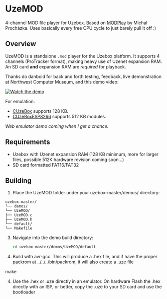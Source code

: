 # UzeMOD

4-channel MOD file player for Uzebox. Based on [MODPlay](https://github.com/prochazkaml/MODPlay) by Michal Procházka. Uses basically every free CPU cycle to just barely pull it off :)

## Overview

UzeMOD is a standalone `.mod` player for the Uzebox platform. It supports 4 channels (ProTracker format), making heavy use of Uzenet expansion RAM. An SD card **and** expansion RAM are _required_ for playback.

Thanks do danboid for back and forth testing, feedback, live demonstration at Northwest Computer Museum, and this demo video:

[![Watch the demo](https://img.youtube.com/vi/CSrFbTvUJGQ/0.jpg)](https://youtu.be/CSrFbTvUJGQ)

For emulation:

- [CUzeBox](https://github.com/Jubatian/cuzebox) supports 128 KB.  
- [CUzeBoxESP8266](https://github.com/weber21w/cuzebox-8266) supports 512 KB modules.  

_Web emulator demo coming when I get a chance._

## Requirements

- Uzebox with Uzenet expansion RAM (128 KB minimum, more for larger files, possible 512K hardware revision coming soon...)
- SD card formatted FAT16/FAT32 


## Building

1. Place the UzeMOD folder under your uzebox-master/demos/ directory:
```text
uzebox-master/
└── demos/
└── UzeMOD/
├── UzeMOD.c
├── UzeMOD.h
└── default/
└── Makefile
```
3. Navigate into the demo build directory:  
   ```bash
   cd uzebox-master/demos/UzeMOD/default

4. Build with avr-gcc. This will produce a .hex file, and if have the proper packrom at ../../../bin/packrom, it will also create a .uze file

make

4. Use the .hex or .uze directly in an emulator. On hardware Flash the .hex directly with an ISP, or better, copy the .uze to your SD card and use the bootloader

